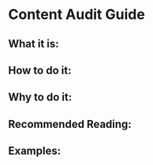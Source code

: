 # Content Audit Guide

## What it is:

## How to do it:

## Why to do it:

## Recommended Reading:

## Examples:
